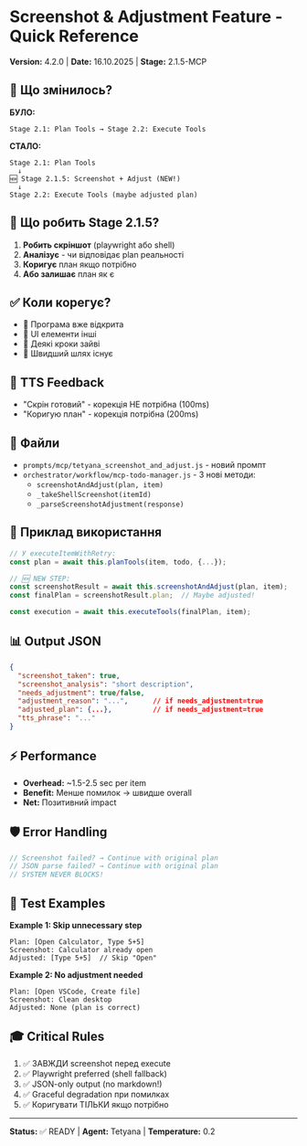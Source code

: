 # Screenshot & Adjustment Feature - Quick Reference

**Version:** 4.2.0 | **Date:** 16.10.2025 | **Stage:** 2.1.5-MCP

## 🎯 Що змінилось?

**БУЛО:**
```
Stage 2.1: Plan Tools → Stage 2.2: Execute Tools
```

**СТАЛО:**
```
Stage 2.1: Plan Tools 
  ↓
🆕 Stage 2.1.5: Screenshot + Adjust (NEW!)
  ↓
Stage 2.2: Execute Tools (maybe adjusted plan)
```

## 📸 Що робить Stage 2.1.5?

1. **Робить скріншот** (playwright або shell)
2. **Аналізує** - чи відповідає plan реальності
3. **Коригує** план якщо потрібно
4. **Або залишає** план як є

## ✅ Коли корегує?

- 🔴 Програма вже відкрита
- 🔴 UI елементи інші
- 🔴 Деякі кроки зайві
- 🔴 Швидший шлях існує

## 🎤 TTS Feedback

- "Скрін готовий" - корекція НЕ потрібна (100ms)
- "Коригую план" - корекція потрібна (200ms)

## 📄 Файли

- `prompts/mcp/tetyana_screenshot_and_adjust.js` - новий промпт
- `orchestrator/workflow/mcp-todo-manager.js` - 3 нові методи:
  - `screenshotAndAdjust(plan, item)`
  - `_takeShellScreenshot(itemId)`
  - `_parseScreenshotAdjustment(response)`

## 🔧 Приклад використання

```javascript
// У executeItemWithRetry:
const plan = await this.planTools(item, todo, {...});

// 🆕 NEW STEP:
const screenshotResult = await this.screenshotAndAdjust(plan, item);
const finalPlan = screenshotResult.plan;  // Maybe adjusted!

const execution = await this.executeTools(finalPlan, item);
```

## 📊 Output JSON

```json
{
  "screenshot_taken": true,
  "screenshot_analysis": "short description",
  "needs_adjustment": true/false,
  "adjustment_reason": "...",      // if needs_adjustment=true
  "adjusted_plan": {...},          // if needs_adjustment=true
  "tts_phrase": "..."
}
```

## ⚡ Performance

- **Overhead:** ~1.5-2.5 sec per item
- **Benefit:** Менше помилок → швидше overall
- **Net:** Позитивний impact

## 🛡️ Error Handling

```javascript
// Screenshot failed? → Continue with original plan
// JSON parse failed? → Continue with original plan
// SYSTEM NEVER BLOCKS!
```

## 🧪 Test Examples

**Example 1: Skip unnecessary step**
```
Plan: [Open Calculator, Type 5+5]
Screenshot: Calculator already open
Adjusted: [Type 5+5]  // Skip "Open"
```

**Example 2: No adjustment needed**
```
Plan: [Open VSCode, Create file]
Screenshot: Clean desktop
Adjusted: None (plan is correct)
```

## 🎓 Critical Rules

1. ✅ ЗАВЖДИ screenshot перед execute
2. ✅ Playwright preferred (shell fallback)
3. ✅ JSON-only output (no markdown!)
4. ✅ Graceful degradation при помилках
5. ✅ Коригувати ТІЛЬКИ якщо потрібно

---

**Status:** ✅ READY | **Agent:** Tetyana | **Temperature:** 0.2
